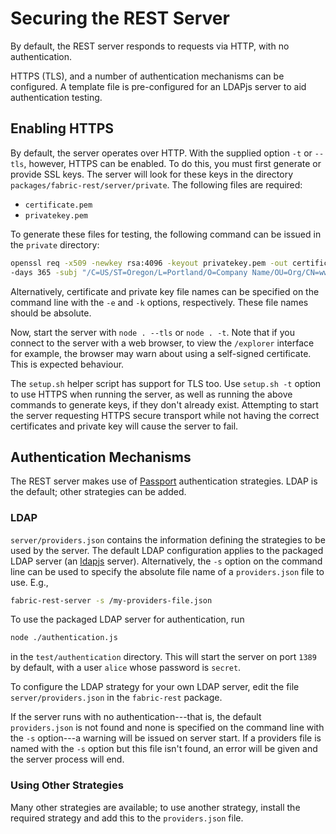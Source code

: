 # Securing the REST Server
By default, the REST server responds to requests via HTTP, with no
authentication.

HTTPS (TLS), and a number of authentication mechanisms can be
configured. A template file is pre-configured for an LDAPjs server to
aid authentication testing.

## Enabling HTTPS
By default, the server operates over HTTP. With the supplied option
`-t` or `--tls`, however, HTTPS can be enabled. To do this, you must
first generate or provide SSL keys. The server will look for these keys in the
directory `packages/fabric-rest/server/private`. The following files
are required:

- `certificate.pem`
- `privatekey.pem`

To generate these files for testing, the following command can be
issued in the `private` directory:

```bash
openssl req -x509 -newkey rsa:4096 -keyout privatekey.pem -out certificate.pem \
-days 365 -subj "/C=US/ST=Oregon/L=Portland/O=Company Name/OU=Org/CN=www.example.com" -nodes
```

Alternatively, certificate and private key file names can be specified
on the command line with the `-e` and `-k` options,
respectively. These file names should be absolute.

Now, start the server with `node . --tls` or `node . -t`. Note that if
you connect to the server with a web browser, to view the `/explorer`
interface for example, the browser may warn about using a self-signed
certificate. This is expected behaviour.

The `setup.sh` helper script has support for TLS too. Use `setup.sh
-t` option to use HTTPS when running the server, as well as running
the above commands to generate keys, if they don't already
exist. Attempting to start the server requesting HTTPS secure
transport while not having the correct certificates and private key
will cause the server to fail.


## Authentication Mechanisms
The REST server makes use of [Passport][] authentication strategies. LDAP
is the default; other strategies can be added.


### LDAP
`server/providers.json` contains the information defining the
strategies to be used by the server. The default LDAP configuration
applies to the packaged LDAP server (an [ldapjs][]
server). Alternatively, the `-s` option on the command line can be
used to specify the absolute file name of a `providers.json` file to
use. E.g.,

```bash
fabric-rest-server -s /my-providers-file.json
```

To use the packaged LDAP server for authentication, run

```bash
node ./authentication.js
```

in the `test/authentication` directory. This will start the server on
port `1389` by default, with a user `alice` whose password is
`secret`.

To configure the LDAP strategy for your own LDAP server, edit the file
`server/providers.json` in the `fabric-rest` package.

If the server runs with no authentication---that is, the default
`providers.json` is not found and none is specified on the command
line with the `-s` option---a warning will be issued on server
start. If a providers file is named with the `-s` option but this file
isn't found, an error will be given and the server process will end.


### Using Other Strategies
Many other strategies are available; to use another strategy, install
the required strategy and add this to the `providers.json` file.




[Passport]: http://passportjs.org/
[ldapjs]: http://ldapjs.org/
